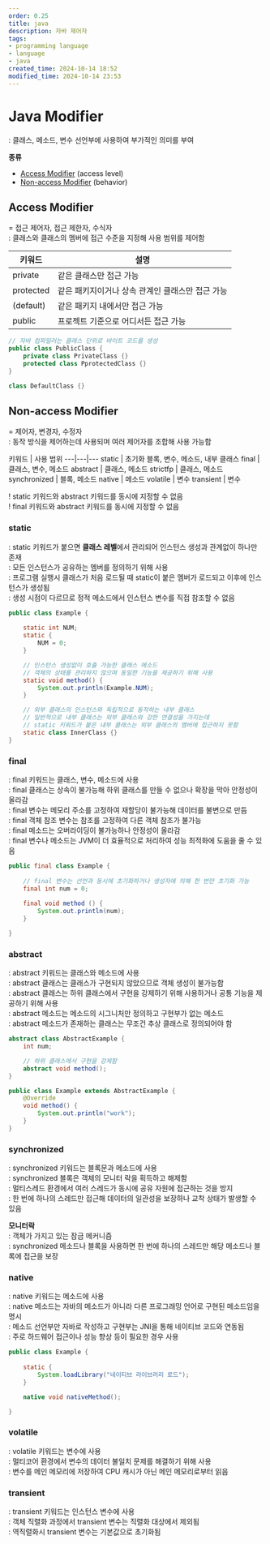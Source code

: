 ```yaml
---
order: 0.25
title: java
description: 자바 제어자
tags:
- programming language
- language
- java
created_time: 2024-10-14 18:52
modified_time: 2024-10-14 23:53
---
```


# Java Modifier
: 클래스, 메소드, 변수 선언부에 사용하여 부가적인 의미를 부여  

**종류**
- [Access Modifier](#access-modifier) (access level)
- [Non-access Modifier](#non-access-modifier) (behavior)



## Access Modifier
= 접근 제어자, 접근 제한자, 수식자  
: 클래스와 클래스의 멤버에 접근 수준을 지정해 사용 범위를 제어함  

키워드 | 설명
---|---
private   | 같은 클래스만 접근 가능
protected | 같은 패키지이거나 상속 관계인 클래스만 접근 가능
(default) | 같은 패키지 내에서만 접근 가능
public    | 프로젝트 기준으로 어디서든 접근 가능


```java
// 자바 컴파일러는 클래스 단위로 바이트 코드를 생성
public class PublicClass {
    private class PrivateClass {}
    protected class PprotectedClass {}
}

class DefaultClass {}
```


## Non-access Modifier
= 제어자, 변경자, 수정자   
: 동작 방식을 제어하는데 사용되며 여러 제어자를 조합해 사용 가능함  

키워드 | 사용 범위
---|---|---
static       | 초기화 블록, 변수, 메소드, 내부 클래스
final        | 클래스, 변수, 메소드 
abstract     | 클래스, 메소드
strictfp     | 클래스, 메소드
synchronized | 블록, 메소드
native       | 메소드
volatile     | 변수
transient    | 변수

! static 키워드와 abstract 키워드를 동시에 지정할 수 없음  
! final 키워드와 abstract 키워드를 동시에 지정할 수 없음  



### static
: static 키워드가 붙으면 **클래스 레벨**에서 관리되어 인스턴스 생성과 관계없이 하나만 존재  
: 모든 인스턴스가 공유하는 멤버를 정의하기 위해 사용  
: 프로그램 실행시 클래스가 처음 로드될 때 static이 붙은 멤버가 로드되고 이후에 인스턴스가 생성됨    
: 생성 시점이 다르므로 정적 메소드에서 인스턴스 변수를 직접 참조할 수 없음  

```java
public class Example {
    
    static int NUM;
    static {
        NUM = 0;
    }

    // 인스턴스 생성없이 호출 가능한 클래스 메소드
    // 객체의 상태를 관리하지 않으며 동일한 기능을 제공하기 위해 사용
    static void method() {
        System.out.println(Example.NUM);
    }

    // 외부 클래스의 인스턴스와 독립적으로 동작하는 내부 클래스
    // 일반적으로 내부 클래스는 외부 클래스와 강한 연결성을 가지는데 
    // static 키워드가 붙은 내부 클래스는 외부 클래스의 멤버에 접근하지 못함
    static class InnerClass {}
}
```



### final
: final 키워드는 클래스, 변수, 메소드에 사용  
: final 클래스는 상속이 불가능해 하위 클래스를 만들 수 없으나 확장을 막아 안정성이 올라감  
: final 변수는 메모리 주소를 고정하여 재할당이 불가능해 데이터를 불변으로 만듬  
: final 객체 참조 변수는 참조를 고정하여 다른 객체 참조가 불가능  
: final 메소드는 오버라이딩이 불가능하나 안정성이 올라감  
: final 변수나 메소드는 JVM이 더 효율적으로 처리하여 성능 최적화에 도움을 줄 수 있음  

```java
public final class Example {
    
    // final 변수는 선언과 동시에 초기화하거나 생성자에 의해 한 번만 초기화 가능
    final int num = 0;
    
    final void method () {
        System.out.println(num);
    }

}
```



### abstract
: abstract 키워드는 클래스와 메소드에 사용  
: abstract 클래스는 클래스가 구현되지 않았으므로 객체 생성이 불가능함  
: abstract 클래스는 하위 클래스에서 구현을 강제하기 위해 사용하거나 공통 기능을 제공하기 위해 사용  
: abstract 메소드는 메소드의 시그니처만 정의하고 구현부가 없는 메소드  
: abstract 메소드가 존재하는 클래스는 무조건 추상 클래스로 정의되어야 함  

```java
abstract class AbstractExample {
    int num;

    // 하위 클래스에서 구현을 강제함
    abstract void method(); 
}

public class Example extends AbstractExample {
    @Override
    void method() {
        System.out.println("work");
    }
}
```



### synchronized
: synchronized 키워드는 블록문과 메소드에 사용  
: synchronized 블록은 객체의 모니터 락을 획득하고 해제함  
: 멀티스레드 환경에서 여러 스레드가 동시에 공유 자원에 접근하는 것을 방지  
: 한 번에 하나의 스레드만 접근해 데이터의 일관성을 보장하나 교착 상태가 발생할 수 있음  

**모니터락**  
: 객체가 가지고 있는 잠금 메커니즘  
: synchronized 메소드나 블록을 사용하면 한 번에 하나의 스레드만 해당 메소드나 블록에 접근을 보장  



### native
: native 키워드는 메소드에 사용  
: native 메소드는 자바의 메소드가 아니라 다른 프로그래밍 언어로 구현된 메소드임을 명시  
: 메소드 선언부만 자바로 작성하고 구현부는 JNI을 통해 네이티브 코드와 연동됨   
: 주로 하드웨어 접근이나 성능 향상 등이 필요한 경우 사용  

```java
public class Example {
    
    static {
        System.loadLibrary("네이티브 라이브러리 로드");
    }

    native void nativeMethod();

}
```



### volatile
: volatile 키워드는 변수에 사용  
: 멀티코어 환경에서 변수의 데이터 불일치 문제를 해결하기 위해 사용  
: 변수를 메인 메모리에 저장하여 CPU 캐시가 아닌 메인 메모리로부터 읽음  



### transient
: transient 키워드는 인스턴스 변수에 사용  
: 객체 직렬화 과정에서 transient 변수는 직렬화 대상에서 제외됨  
: 역직렬화시 transient 변수는 기본값으로 초기화됨  